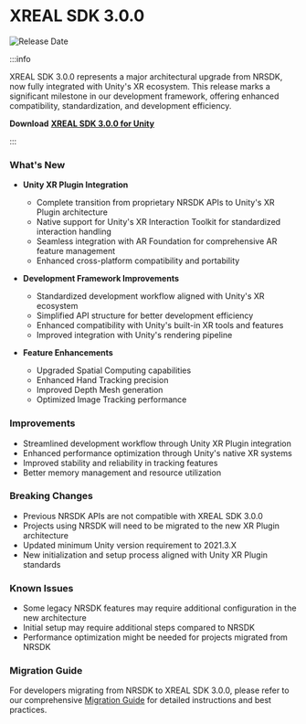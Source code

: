 # XREAL SDK 3.0.0
![Release Date](https://img.shields.io/badge/Release_Date-January_15,_2025-0080FF?style=flat&logoWidth=1)

:::info

XREAL SDK 3.0.0 represents a major architectural upgrade from NRSDK, now fully integrated with Unity's XR ecosystem. This release marks a significant milestone in our development framework, offering enhanced compatibility, standardization, and development efficiency.

**Download** [**XREAL SDK 3.0.0 for Unity**](https://public-resource.xreal.com/download/XREALSDKForUnity_3.0.0)

:::

### What's New

* **Unity XR Plugin Integration**
  * Complete transition from proprietary NRSDK APIs to Unity's XR Plugin architecture
  * Native support for Unity's XR Interaction Toolkit for standardized interaction handling
  * Seamless integration with AR Foundation for comprehensive AR feature management
  * Enhanced cross-platform compatibility and portability

* **Development Framework Improvements**
  * Standardized development workflow aligned with Unity's XR ecosystem
  * Simplified API structure for better development efficiency
  * Enhanced compatibility with Unity's built-in XR tools and features
  * Improved integration with Unity's rendering pipeline

* **Feature Enhancements**
  * Upgraded Spatial Computing capabilities
  * Enhanced Hand Tracking precision
  * Improved Depth Mesh generation
  * Optimized Image Tracking performance

### Improvements

* Streamlined development workflow through Unity XR Plugin integration
* Enhanced performance optimization through Unity's native XR systems
* Improved stability and reliability in tracking features
* Better memory management and resource utilization

### Breaking Changes

* Previous NRSDK APIs are not compatible with XREAL SDK 3.0.0
* Projects using NRSDK will need to be migrated to the new XR Plugin architecture
* Updated minimum Unity version requirement to 2021.3.X
* New initialization and setup process aligned with Unity XR Plugin standards

### Known Issues

* Some legacy NRSDK features may require additional configuration in the new architecture
* Initial setup may require additional steps compared to NRSDK
* Performance optimization might be needed for projects migrated from NRSDK

### Migration Guide

For developers migrating from NRSDK to XREAL SDK 3.0.0, please refer to our comprehensive [Migration Guide](../04_Migration%20Guide/Migration%20from%20NRSDK.md) for detailed instructions and best practices.


